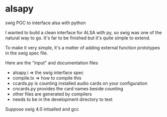 # alsapy
swig POC to interface alsa with python

I wanted to build a clean interface for ALSA with py, so swig was one of the natural way to go.
It's far to be finished but it's quite simple to extend.

To make it very simple, it's a matter of adding external function prototypes in the swig spec file.

Here are the "input" and documentation files

- alsapy.i => the swig interface spec
- compile.tx => how to compile this
- ccards.py is counting installed audio cards on your configuration
- cncards.py provides the card names beside counting
- other files are generated by compilers
- needs to be in the development directory to test

Suppose swig 4.0 intsalled and gcc
